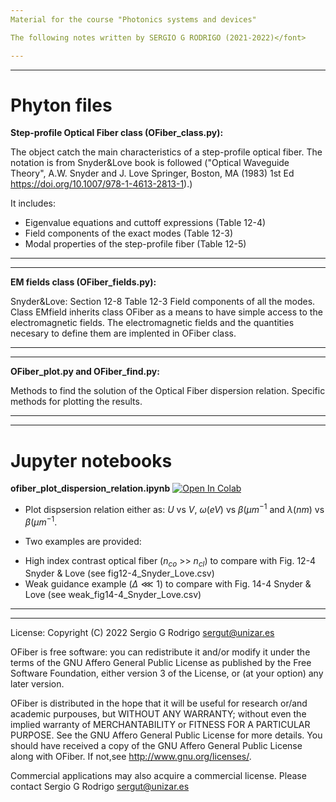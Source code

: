 ```yaml
---
Material for the course "Photonics systems and devices"

The following notes written by SERGIO G RODRIGO (2021-2022)</font> 

---
```

---
# Phyton files
  **Step-profile Optical Fiber class (OFiber_class.py):**

  The object catch the main characteristics of a step-profile optical fiber. The notation is
  from Snyder&Love book is followed ("Optical Waveguide Theory", A.W. Snyder 
  and J. Love Springer, Boston, MA (1983) 1st Ed 
  https://doi.org/10.1007/978-1-4613-2813-1).)
  
  It includes:
  - Eigenvalue equations and cuttoff expressions (Table 12-4)
  - Field components of the exact modes (Table 12-3)
  - Modal properties of the step-profile fiber (Table 12-5)

---
---
   **EM fields class (OFiber_fields.py):**

   Snyder&Love: Section 12-8 Table 12-3 Field components of all the modes.
   Class EMfield inherits class OFiber as a means to have simple access to the 
   electromagnetic fields. The electromagnetic fields and the quantities necesary to define them are implented in OFiber class.      

---
---

   **OFiber_plot.py and OFiber_find.py:**

   Methods to find the solution of the Optical Fiber dispersion relation.
   Specific methods for plotting the results.  


---
---


# Jupyter notebooks
**ofiber_plot_dispersion_relation.ipynb**
[![Open In Colab](https://colab.research.google.com/assets/colab-badge.svg)](https://colab.research.google.com/github/universidad-zaragoza/Optical-Fiber/colabtools/blob/master/ofiber_plot_dispersion_relation.ipynb)
+ Plot dispsersion relation either as: $U$ vs $V$, $\omega (eV)$ vs $\beta(\mu m^{-1}$ and $\lambda (nm)$ vs $\beta(\mu m^{-1}$.

+ Two examples are provided: 
 - High index contrast optical fiber ($n_{co}$ >> $n_{cl}$) to compare with Fig. 12-4 Snyder & Love (see fig12-4_Snyder_Love.csv)
 - Weak guidance example ($\Delta \lll 1$) to compare with Fig. 14-4 Snyder & Love (see weak_fig14-4_Snyder_Love.csv)


---
---

License:
Copyright (C) 2022 Sergio G Rodrigo sergut@unizar.es

OFiber is free software: you can redistribute it and/or modify 
it under the terms of the GNU Affero General Public License as published by 
the Free Software Foundation, either version 3 of the License,
or (at your option) any later version.

OFiber is distributed in the hope that it will be useful for 
research or/and academic purpouses, but WITHOUT ANY WARRANTY; 
without even the implied warranty of MERCHANTABILITY or FITNESS 
FOR A PARTICULAR PURPOSE. See the GNU Affero General Public License 
for more details. You should have received a copy of the GNU Affero General 
Public License along with OFiber. If not,see http://www.gnu.org/licenses/.

Commercial applications may also acquire a commercial license. 
Please contact Sergio G Rodrigo sergut@unizar.es